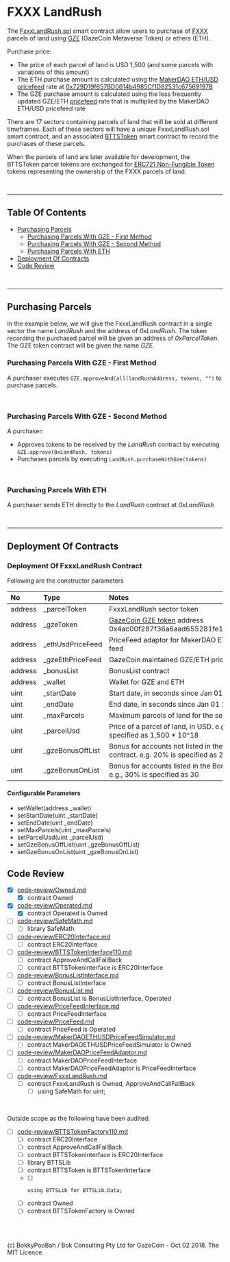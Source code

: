 # FXXX LandRush

The [FxxxLandRush.sol](contracts/FxxxLandRush.sol) smart contract allow users to purchase of [FXXX](https://www.fxxx.io/) parcels of land using [GZE](https://etherscan.io/token/0x4ac00f287f36a6aad655281fe1ca6798c9cb727b) (GazeCoin Metaverse Token) or ethers (ETH).

Purchase price:

* The price of each parcel of land is USD 1,500 (and some parcels with variations of this amount)
* The ETH purchase amount is calculated using the [MakerDAO ETH/USD pricefeed](https://makerdao.com/feeds/) rate at [0x729D19f657BD0614b4985Cf1D82531c67569197B](https://etherscan.io/address/0x729D19f657BD0614b4985Cf1D82531c67569197B#readContract)
* The GZE purchase amount is calculated using the less frequently updated GZE/ETH [pricefeed](contracts/PriceFeed.sol) rate that is multiplied by the MakerDAO ETH/USD pricefeed rate

There are 17 sectors containing parcels of land that will be sold at different timeframes. Each of these sectors will have a unique FxxxLandRush.sol smart contract, and an associated [BTTSToken](https://github.com/bokkypoobah/BokkyPooBahsTokenTeleportationServiceSmartContract) smart contract to record the purchases of these parcels.

When the parcels of land are later available for development, the BTTSToken parcel tokens are exchanged for [ERC721 Non-Fungible Token](https://github.com/ethereum/EIPs/blob/master/EIPS/eip-721.md) tokens representing the ownership of the FXXX parcels of land.

<br />

<hr />

## Table Of Contents

* [Purchasing Parcels](#purchasing-parcels)
  * [Purchasing Parcels With GZE - First Method](#purchasing-parcels-with-gze---first-method)
  * [Purchasing Parcels With GZE - Second Method](#purchasing-parcels-with-gze---second-method)
  * [Purchasing Parcels With ETH](#purchasing-parcels-with-eth)
* [Deployment Of Contracts](#deployment-of-contracts)
* [Code Review](#code-review)

<br />

<hr />

## Purchasing Parcels

In the example below, we will give the FxxxLandRush contract in a single sector the name *LandRush* and the address of *0xLandRush*. The token recording the purchased parcel will be given an address of *0xParcelToken*. The GZE token contract will be given the name *GZE*.

### Purchasing Parcels With GZE - First Method

A purchaser executes `GZE.approveAndCall(landRushAddress, tokens, "")` to purchase parcels.

<br />

### Purchasing Parcels With GZE - Second Method

A purchaser:

* Approves tokens to be received by the *LandRush* contract by executing `GZE.approve(0xLandRush, tokens)`
* Purchases parcels by executing `LandRush.purchaseWithGze(tokens)`

<br />

### Purchasing Parcels With ETH

A purchaser sends ETH directly to the *LandRush* contract at *0xLandRush*

<br />

<hr />

## Deployment Of Contracts

### Deployment Of FxxxLandRush Contract

Following are the constructor parameters

No      | Type             | Notes
:------ |:---------------- |:----
address | \_parcelToken     | FxxxLandRush sector token
address | \_gzeToken        | [GazeCoin GZE token](https://etherscan.io/token/0x4ac00f287f36a6aad655281fe1ca6798c9cb727b) address 0x4ac00f287f36a6aad655281fe1ca6798c9cb727b
address | \_ethUsdPriceFeed | PriceFeed adaptor for MakerDAO ETH/USD price feed
address | \_gzeEthPriceFeed | GazeCoin maintained GZE/ETH price feed
address | \_bonusList       | BonusList contract
address | \_wallet          | Wallet for GZE and ETH
uint    | \_startDate       | Start date, in seconds since Jan 01 1970
uint    | \_endDate         | End date, in seconds since Jan 01 1970
uint    | \_maxParcels      | Maximum parcels of land for the sector
uint    | \_parcelUsd       | Price of a parcel of land, in USD. e.g., USD 1,500 is specified as 1,500 * 10^18
uint    | \_gzeBonusOffList | Bonus for accounts not listed in the BonusList contract. e.g. 20% is specified as 20
uint    | \_gzeBonusOnList  | Bonus for accounts listed in the BonusList contract. e.g., 30% is specified as 30

#### Configurable Parameters

* setWallet(address \_wallet)
* setStartDate(uint \_startDate)
* setEndDate(uint \_endDate)
* setMaxParcels(uint \_maxParcels)
* setParcelUsd(uint \_parcelUsd)
* setGzeBonusOffList(uint \_gzeBonusOffList)
* setGzeBonusOnList(uint \_gzeBonusOnList)

## Code Review

* [x] [code-review/Owned.md](code-review/Owned.md)
  * [x] contract Owned
* [x] [code-review/Operated.md](code-review/Operated.md)
  * [x] contract Operated is Owned
* [ ] [code-review/SafeMath.md](code-review/SafeMath.md)
  * [ ] library SafeMath
* [ ] [code-review/ERC20Interface.md](code-review/ERC20Interface.md)
  * [ ] contract ERC20Interface
* [ ] [code-review/BTTSTokenInterface110.md](code-review/BTTSTokenInterface110.md)
  * [ ] contract ApproveAndCallFallBack
  * [ ] contract BTTSTokenInterface is ERC20Interface
* [ ] [code-review/BonusListInterface.md](code-review/BonusListInterface.md)
  * [ ] contract BonusListInterface
* [ ] [code-review/BonusList.md](code-review/BonusList.md)
  * [ ] contract BonusList is BonusListInterface, Operated
* [ ] [code-review/PriceFeedInterface.md](code-review/PriceFeedInterface.md)
  * [ ] contract PriceFeedInterface
* [ ] [code-review/PriceFeed.md](code-review/PriceFeed.md)
  * [ ] contract PriceFeed is Operated
* [ ] [code-review/MakerDAOETHUSDPriceFeedSimulator.md](code-review/MakerDAOETHUSDPriceFeedSimulator.md)
  * [ ] contract MakerDAOETHUSDPriceFeedSimulator is Owned
* [ ] [code-review/MakerDAOPriceFeedAdaptor.md](code-review/MakerDAOPriceFeedAdaptor.md)
  * [ ] contract MakerDAOPriceFeedInterface
  * [ ] contract MakerDAOPriceFeedAdaptor is PriceFeedInterface
* [ ] [code-review/FxxxLandRush.md](code-review/FxxxLandRush.md)
  * [ ] contract FxxxLandRush is Owned, ApproveAndCallFallBack
    * [ ] using SafeMath for uint;

<br />

Outside scope as the following have been audited:

* [ ] [code-review/BTTSTokenFactory110.md](code-review/BTTSTokenFactory110.md)
  * [ ] contract ERC20Interface
  * [ ] contract ApproveAndCallFallBack
  * [ ] contract BTTSTokenInterface is ERC20Interface
  * [ ] library BTTSLib
  * [ ] contract BTTSToken is BTTSTokenInterface
  * [ ]     using BTTSLib for BTTSLib.Data;
  * [ ] contract Owned
  * [ ] contract BTTSTokenFactory is Owned

<br />

<br />

(c) BokkyPooBah / Bok Consulting Pty Ltd for GazeCoin - Oct 02 2018. The MIT Licence.
